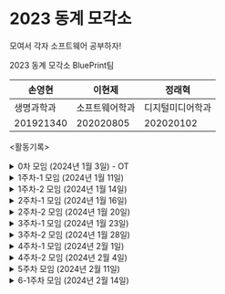 # 2023 동계 모각소
모여서 각자 소프트웨어 공부하자!

2023 동계 모각소 BluePrint팀 

|손영현|이현제|정래혁|
|---|---|---|
|생명과학과|소프트웨어학과|디지털미디어학과|
|201921340|202020805|202020102|

<활동기록>

<details>
  <summary>0차 모임 (2024년 1월 3일) - OT</summary>
<img width="1421" alt="스크린샷 2024-01-03 오후 9 20 56" src="https://github.com/BluePrintCrew/2023winterMogakso/assets/106378321/cfb4e814-d931-4b42-a3b1-33a3c13b631b">
BluePrintCrew 목표 및 아이디어 선정 회의록 : https://velog.io/@guswp320/%EB%AA%A8%EA%B0%81%EC%86%8C-0
</details>

<details>
<summary>1주차-1 모임 (2024년 1월 11일)</summary><br/>
<img width="939" alt="1 11" src="https://github.com/BluePrintCrew/2023winterMogakso/assets/106378321/52283350-31fc-48d3-98d0-622476f6d7df"> 
<br/>
BluePrintCrew 회의록: https://development-diary-0h.tistory.com/10
    <br/>
이현제 -  스터디정리 및 소감 : https://velog.io/@guswp320/%EB%AA%A8%EA%B0%81%EC%86%8C-1Spring-1
<br/>
손영현 -  스터디정리 및 소감 : https://development-diary-0h.tistory.com/4
<br/>
정래혁 - 스터디정리 및 소감 : https://raeogi.tistory.com/30
</details>

<details>
<summary>1주차-2 모임 (2024년 1월 14일)</summary><br/>
<img width="1440" alt="스크린샷 2024-01-14 오후 9 10 23" src="https://github.com/BluePrintCrew/2023winterMogakso/assets/106378321/c3132818-083a-4f41-b5d2-1db43438a37c">
<br/>
이현제 - 스터디정리 및 소감 : https://velog.io/@guswp320/%EB%AA%A8%EA%B0%81%EC%86%8C
<br/>
손영현 - 스터디정리 및 소감 : https://development-diary-0h.tistory.com/6.
<br/>
정래혁 - 스터디정리 및 소감 : https://raeogi.tistory.com/31
</details>

<details>

 <summary> 2주차-1 모임 (2024년 1월 16일) </summary>
 <img width="951" alt="KakaoTalk_20240116_211240540" src="https://github.com/BluePrintCrew/2023winterMogakso/assets/142381040/8454eecc-d4d6-415f-89b4-9f2167f88fdc">
 <br/>
이현제 - 스터디정리 및 소감 : https://velog.io/@guswp320/%EB%AA%A8%EA%B0%81%EC%86%8C-3java%EC%9D%98-%EB%A9%94%EB%AA%A8%EB%A6%AC-%EA%B5%AC%EC%A1%B0
<br/>
손영현 - 스터디정리 및 소감 : https://development-diary-0h.tistory.com/7
<br/>
정래혁 - 스터디정리 및 소감 : https://raeogi.tistory.com/32


<br/>
</details>

<details>
<summary>2주차-2 모임 (2024년 1월 20일) </summary>
<img width="1433" alt="2주차-2" src="https://github.com/BluePrintCrew/2023winterMogakso/assets/142381040/a2f502b0-f882-4085-a118-c4534dca5441">
<br/>
이현제 - 스터디정리 및 소감 : https://velog.io/@guswp320/%EB%AA%A8%EA%B0%81%EC%86%8C-4
<br/>
손영현 - 스터디정리 및 소감 :  https://development-diary-0h.tistory.com/9
<br/>
정래혁 - 스터디정리 및 소감 : https://raeogi.tistory.com/33
<br/>
</details>

<details>
<summary>3주차-1 모임 (2024년 1월 23일) </summary>
  <img width="1435" alt="2024 01 23" src="https://github.com/BluePrintCrew/2023winterMogakso/assets/142381040/4b52a5de-6834-4abf-a0db-71a6c025435a">
이현제 - 스터디정리 및 소감 : https://velog.io/@guswp320/%EB%AA%A8%EA%B0%81%EC%86%8C-5%EC%8B%B1%EA%B8%80%ED%86%A4-%EC%BB%A8%ED%85%8C%EC%9D%B4%EB%84%88
<br/>
손영현 - 스터디정리 및 소감 : https://development-diary-0h.tistory.com/11  
  <br/>
정래혁 - 스터디정리 및 소감 : https://raeogi.tistory.com/34
</details>

<details>
<summary>3주차-2 모임 (2024년 1월 28일) </summary>
<img width="1434" alt="스크린샷 2024-01-28 오후 11 02 00" src="https://github.com/BluePrintCrew/2023winterMogakso/assets/106378321/32944fbd-b87d-43a7-a499-80d60cff666e">
이현제 - 스터디 정리 및 소감 : https://velog.io/@guswp320/%EB%AA%A8%EA%B0%81%EC%86%8C-6%EC%BB%B4%ED%8F%AC%EB%84%8C%ED%8A%B8-%EC%8A%A4%EC%BA%94
  <br/>
손영현 - 스터디정리 및 소감 : https://development-diary-0h.tistory.com/12
  <br/>
정래혁 - 스터디정리 및 소감 : https://raeogi.tistory.com/35
</details>

<details>
  <summary>4주차-1 모임 (2024년 2월 1일) </summary>
  <img width="1435" alt="스크린샷 2024-02-01 오후 9 04 32" src="https://github.com/BluePrintCrew/2023winterMogakso/assets/106378321/5c17045b-bcd2-4570-86c1-054871d836d4">
이현제 - 스터디 정리 및 소감 : https://velog.io/@guswp320/%EB%AA%A8%EA%B0%81%EC%86%8C-6%EC%9D%98%EC%A1%B4%EA%B4%80%EA%B3%84-%EC%A3%BC%EC%9E%85#%EB%AA%A8%EA%B0%81%EC%86%8C-%EC%86%8C%EA%B0%90
  <br/>
손영현 - 스터디정리 및 소감 : https://development-diary-0h.tistory.com/13
   <br/>
정래혁 - 스터디정리 및 소감 : https://raeogi.tistory.com/36
</details>

<details>
  <summary>4주차-2 모임 (2024년 2월 4일) </summary>
  <img width="1434" alt="스크린샷 2024-02-04 오후 11 10 26" src="https://github.com/BluePrintCrew/2023winterMogakso/assets/106378321/415e3822-f677-4062-aa55-8b76a9a9fb7d">
이현제 - 스터디 정리 및 소감 :https://velog.io/@guswp320/%EB%AA%A8%EA%B0%81%EC%86%8C-7%EB%91%90%EA%B0%9C-%EC%9D%B4%EC%83%81%EC%9D%98-%EB%B9%88-%EC%A1%B0%ED%9A%8C
  <br/>
손영현 - 스터디 정리 및 소감 : https://development-diary-0h.tistory.com/14
  <br/>
</details>

<details>
<summary>5주차 모임 (2024년 2월 11일) </summary>
  <img width="1440" alt="스크린샷 2024-02-11 오후 9 05 11" src="https://github.com/BluePrintCrew/2023winterMogakso/assets/106378321/f8d35605-3832-4cbd-b333-195ce297b424">
이현제 - 스터디 정리 및 소감 : https://velog.io/@guswp320/%EB%AA%A8%EA%B0%81%EC%86%8C-8%EB%B9%88-%EC%83%9D%EB%AA%85%EC%A3%BC%EA%B8%B0-%EC%BD%9C%EB%B0%B1
  <br/>
손영현 - 스터디 정리 및 소감 : 
      <br/>
</details>

<details>
<summary>6-1주차 모임 (2024년 2월 14일) </summary>
 <img width="1429" alt="스크린샷 2024-02-14 오후 11 09 45" src="https://github.com/BluePrintCrew/2023winterMogakso/assets/106378321/b4290ad6-7273-4c45-b12f-0524b0624e7c">
이현제 - 스터디 정리 및 소감 : https://velog.io/@guswp320/%EB%AA%A8%EA%B0%81%EC%86%8C-9%EC%9B%B9-%EC%95%A0%ED%94%8C%EB%A6%AC%EC%BC%80%EC%9D%B4%EC%85%98%EC%9D%98-%EC%9D%B4%ED%95%B4
  <br/>
손영현 - 스터디 정리 및 소감 : 
      <br/>
</details>

